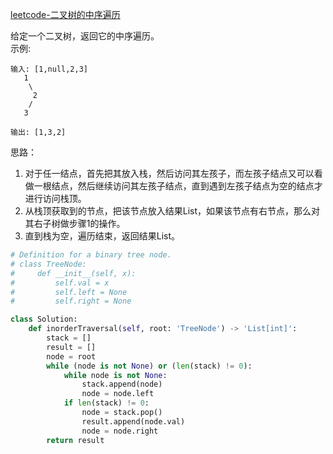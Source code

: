 [leetcode-二叉树的中序遍历](https://leetcode-cn.com/problems/binary-tree-inorder-traversal/)

给定一个二叉树，返回它的中序遍历。    
示例:
```
输入: [1,null,2,3]
   1
    \
     2
    /
   3

输出: [1,3,2]
```
思路：
1. 对于任一结点，首先把其放入栈，然后访问其左孩子，而左孩子结点又可以看做一根结点，然后继续访问其左孩子结点，直到遇到左孩子结点为空的结点才进行访问栈顶。
2. 从栈顶获取到的节点，把该节点放入结果List，如果该节点有右节点，那么对其右子树做步骤1的操作。
3. 直到栈为空，遍历结束，返回结果List。
```python
# Definition for a binary tree node.
# class TreeNode:
#     def __init__(self, x):
#         self.val = x
#         self.left = None
#         self.right = None

class Solution:
    def inorderTraversal(self, root: 'TreeNode') -> 'List[int]':
        stack = []
        result = []
        node = root
        while (node is not None) or (len(stack) != 0):
            while node is not None:
                stack.append(node)
                node = node.left
            if len(stack) != 0:
                node = stack.pop()
                result.append(node.val)
                node = node.right
        return result
```
